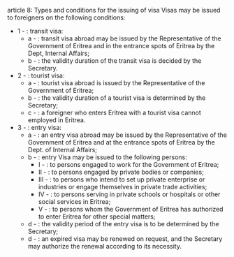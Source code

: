 article 8: Types and conditions for the issuing of visa
Visas may be issued to foreigners on the following conditions:
<ul>
			<li>1 - : transit visa:<ul>
						<li>a - : transit visa abroad may be issued by the Representative of the Government of Eritrea and in the entrance spots of Eritrea by the Dept, Internal Affairs;<ul>
						</ul></li>						<li>b - : the validity duration of the transit visa is decided by the Secretary.<ul>
						</ul></li>			</ul></li>			<li>2 - : tourist visa:<ul>
						<li>a - : tourist visa abroad is issued by the Representative of the Government of Eritrea;<ul>
						</ul></li>						<li>b - : the validity duration of a tourist visa is determined by the Secretary;<ul>
						</ul></li>						<li>c - : a foreigner who enters Eritrea with a tourist visa cannot employed in Eritrea.<ul>
						</ul></li>			</ul></li>			<li>3 - : entry visa:<ul>
						<li>a - : an entry visa abroad may be issued by the Representative of the Government of Eritrea and at the entrance spots of Eritrea by the Dept. of Internal Affairs;<ul>
						</ul></li>						<li>b - : entry Visa may be issued to the following persons:<ul>
									<li>I - : to persons engaged to work for the Government of Eritrea;<ul>
									</ul></li>									<li>II - : to persons engaged by private bodies or companies;<ul>
									</ul></li>									<li>III - : to persons who intend to set up private enterprise or industries or engage themselves in private trade activities;<ul>
									</ul></li>									<li>IV - : to persons serving in private schools or hospitals or other social services in Eritrea;<ul>
									</ul></li>									<li>V - : to persons whom the Government of Eritrea has authorized to enter Eritrea for other special matters;<ul>
									</ul></li>						</ul></li>						<li>d - : the validity period of the entry visa is to be determined by the Secretary;<ul>
						</ul></li>						<li>d - : an expired visa may be renewed on request, and the Secretary may authorize the renewal according to its necessity.<ul>
						</ul></li>			</ul></li></ul>